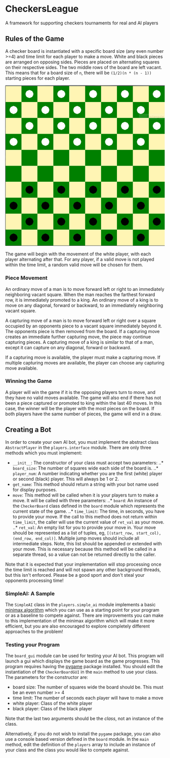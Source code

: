 # CheckersLeague
A framework for supporting checkers tournaments for real and AI players

## Rules of the Game
A checker board is instantiated with a specific board size (any even number >=4) and time limit for each player to make a move. White and black pieces are arranged on opposing sides. Pieces are placed on alternating squares on their respective sides. The two middle rows of the board are left vacant. This means that for a board size of `n`, there will be `(1/2)(n * (n - 1))` starting pieces for each player.

![sample board](images/board_sample.png)

The game will begin with the movement of the white player, with each player alternating after that. For any player, if a valid move is not played within the time limit, a random valid move will be chosen for them.

### Piece Movement
An ordinary move of a man is to move forward left or right to an immediately neighboring vacant square. When the man reaches the farthest forward row, it is immediately promoted to a king. An ordinary move of a king is to move on any diagonal, forward or backward, to an immediately neighboring vacant square.

A capturing move of a man is to move forward left or right over a square occupied by an opponents piece to a vacant square immediately beyond it. The opponents piece is then removed from the board. If a capturing move creates an immediate further capturing move, the piece may continue capturing pieces. A capturing move of a king is similar to that of a man, except it can capture on any diagonal, forward or backward.

If a capturing move is available, the player must make a capturing move. If multiple capturing moves are available, the player can choose any capturing move available.

### Winning the Game
A player will win the game if it is the opposing players turn to move, and they have no valid moves available. The game will also end if there has not been a piece captured or promoted to king within the last 40 moves. In this case, the winner will be the player with the most pieces on the board. If both players have the same number of pieces, the game will end in a draw. 

## Creating a Bot
In order to create your own AI bot, you must implement the abstract class `AbstractPlayer` in the `players.interface` module. There are only three methods which you must implement:
* `__init__`: The constructor of your class must accept two parameters:
..* `board_size`: The number of squares wide each side of the board is.
..* `player_num`: A number indicating whether you are the first (white) player or second (black) player. This will always be 1 or 2.
* `get_name`: This method should return a string with your bot name used for display purposes.
* `move`: This method will be called when it is your players turn to make a move. It will be called with three parameters:
..* `board`: An instance of the `CheckerBoard` class defined in the `board` module which represents the current state of the game.
..* `time_limit`: The time, in seconds, you have to provide your move. If the call to this method does not return within `time_limit`, the caller will use the current value of `ret_val` as your move.
..* `ret_val`: An empty list for you to provide your move in. Your move should be represented as a list of tuples, eg, `[(start_row, start_col), (end_row, end_col)]`. Multiple jump moves should include all intermediate steps. Note, this list should be appended or extended with your move. This is necessary because this method will be called in a separate thread, so a value can not be returned directly to the caller.

Note that it is expected that your implementation will stop processing once the time limit is reached and will not spawn any other background threads, but this isn't enforced. Please be a good sport and don't steal your opponents processing time!


### SimpleAI: A Sample
The `SimpleAI` class in the `players.simple_ai` module implements a basic [minimax algorithm](https://en.wikipedia.org/wiki/Minimax) which you can use as a starting point for your program or as a baseline to compete against. There are improvements you can make to this implementation of the minimax algorithm which will make it more efficient, but you are also encouraged to explore completely different approaches to the problem!

### Testing your Program
The `board_gui` module can be used for testing your AI bot. This program will launch a gui which displays the game board as the game progresses. This program requires having the [pygame](http://pygame.org) package installed. You should edit the instantiation of the `CheckerBoardGUI` in the `main` method to use your class. The parameters for the constructor are:
* board size: The number of squares wide the board should be. This must be an even number >= 4
* time limit: The number of seconds each player will have to make a move
* white player: Class of the white player
* black player: Class of the black player

Note that the last two arguments should be the *class*, not an instance of the class.

Alternatively, if you do not wish to install the `pygame` package, you can also use a console based version defined in the `board` module. In the `main` method, edit the definition of the `players` array to include an instance of your class and the class you would like to compete against. 